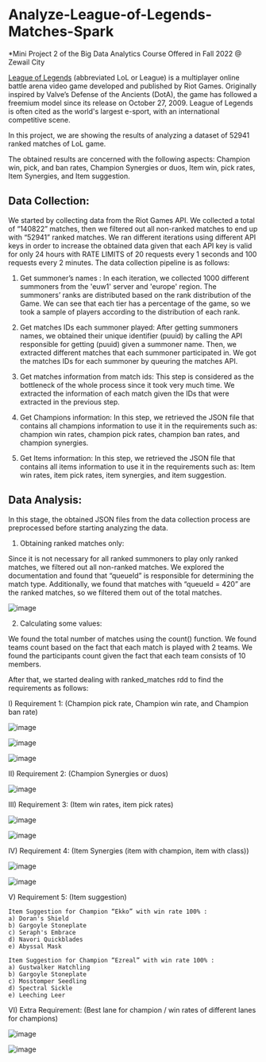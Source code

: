 # Analyze-League-of-Legends-Matches-Spark
*Mini Project 2 of the Big Data Analytics Course Offered in Fall 2022 @ Zewail City

[League of Legends](https://leagueoflegends.fandom.com/wiki/League_of_Legends_Wiki) (abbreviated LoL or League) is a multiplayer online battle arena video game
developed and published by Riot Games. Originally inspired by Valve’s Defense of the Ancients
(DotA), the game has followed a freemium model since its release on October 27, 2009. League
of Legends is often cited as the world's largest e-sport, with an international competitive scene.

In this project, we are showing the results of analyzing a dataset of 52941 ranked matches of LoL game.

The obtained results are concerned with the following aspects: Champion win, pick, and ban
rates, Champion Synergies or duos, Item win, pick rates, Item Synergies, and Item suggestion.


## Data Collection:
We started by collecting data from the Riot Games API. We collected a total of “140822” matches, then we filtered out all non-ranked matches to end up with “52941” ranked matches. 
We ran different iterations using different API keys in order to increase the obtained data given that each API key is valid for only 24 hours with RATE LIMITS of 20 requests every 1 seconds and 100 requests every 2 minutes. The data collection pipeline is as follows:

   1) Get summoner’s names : In each iteration, we collected 1000 different summoners from the 'euw1' server and 'europe' region. The summoners’ ranks are distributed based on the rank distribution of the Game. We can see that each tier has a percentage of the game, so we took a sample of players according to the distribution of each rank.
   
   2) Get matches IDs each summoner played: After getting summoners names, we obtained their unique identifier (puuid) by calling the API responsible for getting (puuid) given a summoner name. Then, we extracted different matches that each summoner participated in. We got the matches IDs for each summoner by queuring the matches API.
   
   3) Get matches information from match ids: This step is considered as the bottleneck of the whole process since it took very much time. We extracted the information of each match given the IDs that were extracted in the previous step.
   
   4) Get Champions information: In this step, we retrieved the JSON file that contains all champions information to use it in the requirements such as: champion win rates, champion pick rates, champion ban rates, and champion synergies.
   
   5) Get Items information: In this step, we retrieved the JSON file that contains all items information to use it in the requirements such as: Item win rates, item pick rates, item synergies, and item suggestion.



## Data Analysis:
In this stage, the obtained JSON files from the data collection process are preprocessed before starting analyzing the data.

   1) Obtaining ranked matches only:

Since it is not necessary for all ranked summoners to play only ranked matches, we filtered out all non-ranked matches. We explored the documentation and found that “queueId” is responsible for determining the match type. Additionally, we found that matches with “queueId = 420” are the ranked matches, so we filtered them out of the total matches.

![image](https://github.com/ibrahimhamada/Analyze-League-of-Legends-Matches-Spark/assets/58476343/10e6c77a-12a0-4e14-bbf9-935a89eb9ecc)

   2) Calculating some values:

We found the total number of matches using the count() function. We found teams count based on the fact that each match is played with 2 teams. We found the participants count given the fact that each team consists of 10 members.

After that, we started dealing with ranked_matches rdd to find the requirements as follows:

   I) Requirement 1: (Champion pick rate, Champion win rate, and Champion ban rate)

![image](https://github.com/ibrahimhamada/Analyze-League-of-Legends-Matches-Spark/assets/58476343/1ed7d025-112a-4f43-bb73-98801d05fcee)

![image](https://github.com/ibrahimhamada/Analyze-League-of-Legends-Matches-Spark/assets/58476343/45ab3338-45f3-43dc-92ab-46afe1b097d6)

![image](https://github.com/ibrahimhamada/Analyze-League-of-Legends-Matches-Spark/assets/58476343/c0595401-0c2b-4c76-b991-20b0ded12c6e)


   II) Requirement 2: (Champion Synergies or duos)
 
![image](https://github.com/ibrahimhamada/Analyze-League-of-Legends-Matches-Spark/assets/58476343/8067488b-da49-427d-ad68-88ada07495f2)

   
   III) Requirement 3: (Item win rates, item pick rates)
   
![image](https://github.com/ibrahimhamada/Analyze-League-of-Legends-Matches-Spark/assets/58476343/829bb6a6-c5ac-42dd-913c-3edd54172eab)

![image](https://github.com/ibrahimhamada/Analyze-League-of-Legends-Matches-Spark/assets/58476343/40e95d2b-437e-4ec7-a504-7d3252928ef9)

   IV) Requirement 4: (Item Synergies (item with champion, item with class))
 
![image](https://github.com/ibrahimhamada/Analyze-League-of-Legends-Matches-Spark/assets/58476343/a86aae79-2617-4040-8547-ed51d8b71b8e)

![image](https://github.com/ibrahimhamada/Analyze-League-of-Legends-Matches-Spark/assets/58476343/981ad353-63f1-4b24-9a41-3abffa41ced2)

   V) Requirement 5: (Item suggestion)
 
    Item Suggestion for Champion “Ekko” with win rate 100% :
    a) Doran's Shield
    b) Gargoyle Stoneplate
    c) Seraph's Embrace
    d) Navori Quickblades
    e) Abyssal Mask

    Item Suggestion for Champion “Ezreal” with win rate 100% :
    a) Gustwalker Hatchling
    b) Gargoyle Stoneplate
    c) Mosstomper Seedling
    d) Spectral Sickle
    e) Leeching Leer
   
   
   VI) Extra Requirement: (Best lane for champion / win rates of different lanes for champions)

![image](https://github.com/ibrahimhamada/Analyze-League-of-Legends-Matches-Spark/assets/58476343/e29dc56a-0bbb-43dc-aa99-20412670051c)

![image](https://github.com/ibrahimhamada/Analyze-League-of-Legends-Matches-Spark/assets/58476343/4135312b-923a-4c26-a70a-2ef8abbfe57f)



